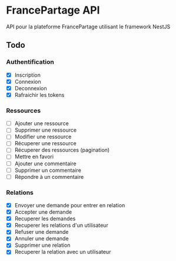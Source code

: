 # FrancePartage API

API pour la plateforme FrancePartage utilisant le framework NestJS

## Todo

### Authentification

- [x] Inscription
- [x] Connexion
- [x] Deconnexion
- [x] Rafraichir les tokens

### Ressources

- [ ] Ajouter une ressource
- [ ] Supprimer une ressource
- [ ] Modifier une ressource
- [ ] Récuperer une ressource
- [ ] Récuperer des ressources (pagination)
- [ ] Mettre en favori
- [ ] Ajouter une commentaire
- [ ] Supprimer un commentaire
- [ ] Répondre à un commentaire

### Relations

- [x] Envoyer une demande pour entrer en relation
- [x] Accepter une demande
- [x] Recuperer les demandes
- [x] Recuperer les relations d'un utilisateur
- [x] Refuser une demande
- [x] Annuler une demande
- [x] Supprimer une relation
- [x] Recuperer la relation avec un utilisateur